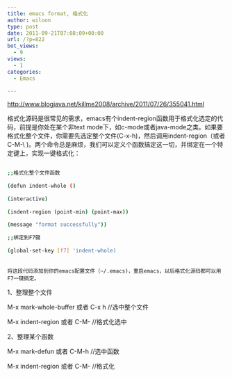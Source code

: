 ```yaml
---
title: emacs format, 格式化
author: wiloon
type: post
date: 2011-09-21T07:08:09+00:00
url: /?p=822
bot_views:
  - 9
views:
  - 1
categories:
  - Emacs

---
```

http://www.blogjava.net/killme2008/archive/2011/07/26/355041.html

格式化源码是很常见的需求，emacs有个indent-region函数用于格式化选定的代码，前提是你处在某个非text mode下，如c-mode或者java-mode之类。如果要格式化整个文件，你需要先选定整个文件(C-x-h)，然后调用indent-region（或者 C-M-\ )。两个命令总是麻烦，我们可以定义个函数搞定这一切，并绑定在一个特定键上，实现一键格式化：

```bash
  
;;格式化整个文件函数
  
(defun indent-whole ()
    
(interactive)
    
(indent-region (point-min) (point-max))
    
(message "format successfully"))
  
;;绑定到F7键
  
(global-set-key [f7] 'indent-whole)
  
```

    将这段代码添加到你的emacs配置文件（~/.emacs)，重启emacs，以后格式化源码都可以用F7一键搞定。
    

1、整理整个文件

M-x mark-whole-buffer 或者 C-x h //选中整个文件
  
M-x indent-region 或者 C-M- //格式化选中

2、整理某个函数

M-x mark-defun 或者 C-M-h //选中函数
  
M-x indent-region 或者 C-M- //格式化